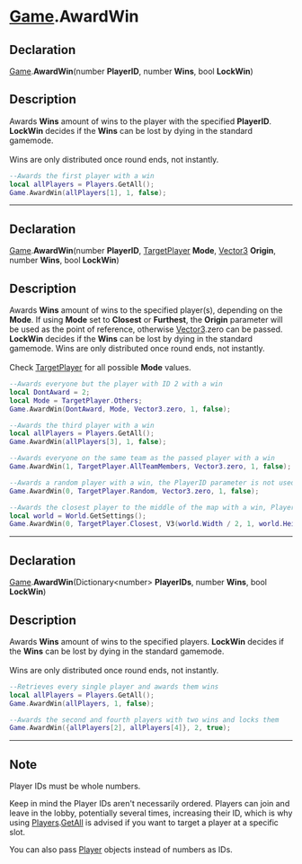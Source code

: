 # [Game](../Game.md).AwardWin

## Declaration
[Game](../Game.md).<b>AwardWin</b>(number <b>PlayerID</b>, number <b>Wins</b>, bool <b>LockWin</b>)

## Description
Awards <b>Wins</b> amount of wins to the player with the specified <b>PlayerID</b>. <b>LockWin</b> decides if the <b>Wins</b> can be lost by dying in the standard gamemode.
<br><br> Wins are only distributed once round ends, not instantly.

```lua
--Awards the first player with a win
local allPlayers = Players.GetAll();
Game.AwardWin(allPlayers[1], 1, false);
```

---

## Declaration
[Game](../Game.md).<b>AwardWin</b>(number <b>PlayerID</b>, [TargetPlayer](../Types/TargetPlayer.md) <b>Mode</b>, [Vector3](../Types/Vector3.md) <b>Origin</b>, number <b>Wins</b>, bool <b>LockWin</b>)

## Description
Awards <b>Wins</b> amount of wins to the specified player(s), depending on the <b>Mode</b>. If using <b>Mode</b> set to <b>Closest</b> or <b>Furthest</b>, the <b>Origin</b> parameter will be used as the point of reference, otherwise [Vector3](../Types/Vector3.md).zero can be passed. <b>LockWin</b> decides if the <b>Wins</b> can be lost by dying in the standard gamemode.
Wins are only distributed once round ends, not instantly.
<br>
<br>Check [TargetPlayer](../Types/TargetPlayer.md) for all possible <b>Mode</b> values.

```lua
--Awards everyone but the player with ID 2 with a win
local DontAward = 2;
local Mode = TargetPlayer.Others;
Game.AwardWin(DontAward, Mode, Vector3.zero, 1, false);

--Awards the third player with a win
local allPlayers = Players.GetAll();
Game.AwardWin(allPlayers[3], 1, false);

--Awards everyone on the same team as the passed player with a win
Game.AwardWin(1, TargetPlayer.AllTeamMembers, Vector3.zero, 1, false);

--Awards a random player with a win, the PlayerID parameter is not used
Game.AwardWin(0, TargetPlayer.Random, Vector3.zero, 1, false);

--Awards the closest player to the middle of the map with a win, PlayerID is once more not used
local world = World.GetSettings();
Game.AwardWin(0, TargetPlayer.Closest, V3(world.Width / 2, 1, world.Height / 2), 1, false);
```

---

## Declaration
[Game](../Game.md).<b>AwardWin</b>(Dictionary\<number> <b>PlayerIDs</b>, number <b>Wins</b>, bool <b>LockWin</b>)

## Description
Awards <b>Wins</b> amount of wins to the specified players. <b>LockWin</b> decides if the <b>Wins</b> can be lost by dying in the standard gamemode.
<br><br> Wins are only distributed once round ends, not instantly.

```lua
--Retrieves every single player and awards them wins
local allPlayers = Players.GetAll();
Game.AwardWin(allPlayers, 1, false);

--Awards the second and fourth players with two wins and locks them
Game.AwardWin({allPlayers[2], allPlayers[4]}, 2, true);
```

---

## Note
Player IDs must be whole numbers.

Keep in mind the Player IDs aren't necessarily ordered. Players can join and leave in the lobby, potentially several times, increasing their ID, which is why using [Players](../Players.md).[GetAll](../PlayersAPI/GetAll.md) is advised if you want to target a player at a specific slot.

You can also pass [Player](../Types/Player.md) objects instead of numbers as IDs.
